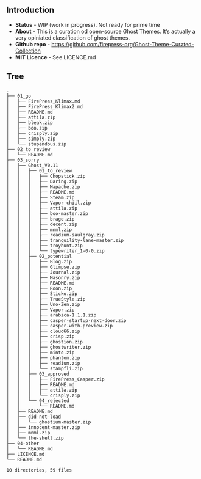 
## Introduction

- **Status** - WIP (work in progress). Not ready for prime time 
- **About** - This is a curation od open-source Ghost Themes. It’s actually a very opiniated classification of ghost themes. 
- **Github repo** - https://github.com/firepress-org/Ghost-Theme-Curated-Collection
- **MIT Licence** - See LICENCE.md

## Tree

```
.
├── 01_go
│   ├── FirePress_Klimax.md
│   ├── FirePress_Klimax2.md
│   ├── README.md
│   ├── attila.zip
│   ├── bleak.zip
│   ├── boo.zip
│   ├── crisply.zip
│   ├── simply.zip
│   └── stupendous.zip
├── 02_to_review
│   └── README.md
├── 03_sorry
│   ├── Ghost_V0.11
│   │   ├── 01_to_review
│   │   │   ├── Chopstick.zip
│   │   │   ├── Daring.zip
│   │   │   ├── Mapache.zip
│   │   │   ├── README.md
│   │   │   ├── Steam.zip
│   │   │   ├── Vapor-chiil.zip
│   │   │   ├── attila.zip
│   │   │   ├── boo-master.zip
│   │   │   ├── brage.zip
│   │   │   ├── decent.zip
│   │   │   ├── mnml.zip
│   │   │   ├── readium-saulgray.zip
│   │   │   ├── tranquility-lane-master.zip
│   │   │   ├── troyhunt.zip
│   │   │   └── typewriter_1-0-0.zip
│   │   ├── 02_potential
│   │   │   ├── Blog.zip
│   │   │   ├── Glimpse.zip
│   │   │   ├── Journal.zip
│   │   │   ├── Masonry.zip
│   │   │   ├── README.md
│   │   │   ├── Roon.zip
│   │   │   ├── Sticko.zip
│   │   │   ├── TrueStyle.zip
│   │   │   ├── Uno-Zen.zip
│   │   │   ├── Vapor.zip
│   │   │   ├── arabica-1.1.1.zip
│   │   │   ├── casper-startup-next-door.zip
│   │   │   ├── casper-with-preview.zip
│   │   │   ├── cloud66.zip
│   │   │   ├── crisp.zip
│   │   │   ├── ghostion.zip
│   │   │   ├── ghostwriter.zip
│   │   │   ├── minto.zip
│   │   │   ├── phantom.zip
│   │   │   ├── readium.zip
│   │   │   └── stampfli.zip
│   │   ├── 03_approved
│   │   │   ├── FirePress_Casper.zip
│   │   │   ├── README.md
│   │   │   ├── attila.zip
│   │   │   └── crisply.zip
│   │   └── 04_rejected
│   │       └── README.md
│   ├── README.md
│   ├── did-not-load
│   │   └── ghostium-master.zip
│   ├── innocent-master.zip
│   ├── mnml.zip
│   └── the-shell.zip
├── 04-other
│   └── README.md
├── LICENCE.md
└── README.md

10 directories, 59 files
```
